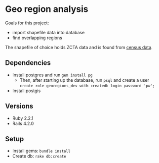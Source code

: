 # Geo region analysis 

Goals for this project:
* import shapefile data into database
* find overlapping regions

The shapefile of choice holds ZCTA data and is found from
[census data](https://www.census.gov/geo/maps-data/data/cbf/cbf_zcta.html).

## Dependencies
* Install postgres and run `gem install pg`
  * Then, after starting up the database, run `psql` and create a user `create
    role georegions_dev with createdb login password 'pw';`
* Install postgis

## Versions
* Ruby 2.2.1
* Rails 4.2.0

## Setup
* Install gems: `bundle install`
* Create db: `rake db:create`
